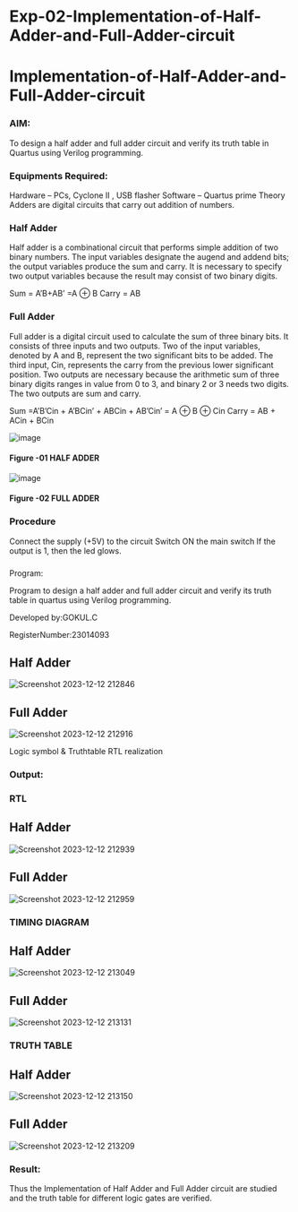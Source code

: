# Exp-02-Implementation-of-Half-Adder-and-Full-Adder-circuit

# Implementation-of-Half-Adder-and-Full-Adder-circuit
### AIM:
To design a half adder and full adder circuit and verify its truth table in Quartus using Verilog programming.

### Equipments Required:
Hardware – PCs, Cyclone II , USB flasher
Software – Quartus prime
Theory
Adders are digital circuits that carry out addition of numbers.

### Half Adder
Half adder is a combinational circuit that performs simple addition of two binary numbers. The input variables designate the augend and addend bits; the output variables produce the sum and carry. It is necessary to specify two output variables because the result may consist of two binary digits.

Sum = A’B+AB’ =A ⊕ B Carry = AB

### Full Adder
Full adder is a digital circuit used to calculate the sum of three binary bits. It consists of three inputs and two outputs. Two of the input variables, denoted by A and B, represent the two significant bits to be added. The third input, Cin, represents the carry from the previous lower significant position. Two outputs are necessary because the arithmetic sum of three binary digits ranges in value from 0 to 3, and binary 2 or 3 needs two digits. The two outputs are sum and carry.

Sum =A’B’Cin + A’BCin’ + ABCin + AB’Cin’ = A ⊕ B ⊕ Cin Carry = AB + ACin + BCin

 ![image](https://user-images.githubusercontent.com/36288975/163552156-a13e5a56-c638-4110-97d9-8896907c8d25.png)

#### Figure -01 HALF ADDER 


![image](https://user-images.githubusercontent.com/36288975/163552057-b3547877-6d07-45b4-b7e0-bcfebfad9e1d.png)

#### Figure -02 FULL ADDER 

### Procedure

Connect the supply (+5V) to the circuit
Switch ON the main switch
If the output is 1, then the led glows.

###
Program:

Program to design a half adder and full adder circuit and verify its truth table in quartus using Verilog programming.

Developed by:GOKUL.C

RegisterNumber:23014093

## Half Adder
![Screenshot 2023-12-12 212846](https://github.com/Gokul1410/Exp-02-Implementation-of-Half-Adder-and-Full-Adder-circuit/assets/153058321/ae9bf5d0-bfa5-4d7f-b0c6-7e5cd932fa97)

## Full Adder
![Screenshot 2023-12-12 212916](https://github.com/Gokul1410/Exp-02-Implementation-of-Half-Adder-and-Full-Adder-circuit/assets/153058321/e83c6d5b-93ba-4d29-affd-63d914a4783d)


Logic symbol & Truthtable
RTL realization

### Output:
### RTL
## Half Adder
![Screenshot 2023-12-12 212939](https://github.com/Gokul1410/Exp-02-Implementation-of-Half-Adder-and-Full-Adder-circuit/assets/153058321/0b827ad4-eedc-424c-ba6a-1583158b2206)

## Full Adder
![Screenshot 2023-12-12 212959](https://github.com/Gokul1410/Exp-02-Implementation-of-Half-Adder-and-Full-Adder-circuit/assets/153058321/8b363af5-fefb-4a9e-86bb-c081426f89cc)

### TIMING DIAGRAM
## Half Adder
![Screenshot 2023-12-12 213049](https://github.com/Gokul1410/Exp-02-Implementation-of-Half-Adder-and-Full-Adder-circuit/assets/153058321/c9184a04-fd5b-4683-8f62-a7989f240d86)

## Full Adder
![Screenshot 2023-12-12 213131](https://github.com/Gokul1410/Exp-02-Implementation-of-Half-Adder-and-Full-Adder-circuit/assets/153058321/289c0b61-1304-499c-bd4d-c4bbe1f38885)


### TRUTH TABLE 
## Half Adder
![Screenshot 2023-12-12 213150](https://github.com/Gokul1410/Exp-02-Implementation-of-Half-Adder-and-Full-Adder-circuit/assets/153058321/c61a5916-9f74-4b15-92c6-29aaa2d52dc1)

## Full Adder
![Screenshot 2023-12-12 213209](https://github.com/Gokul1410/Exp-02-Implementation-of-Half-Adder-and-Full-Adder-circuit/assets/153058321/c37372f7-58a3-4974-a699-c1c8e4c8709f)


### Result:
Thus the Implementation of Half Adder and Full Adder circuit are studied and the truth table for different logic gates are verified.

